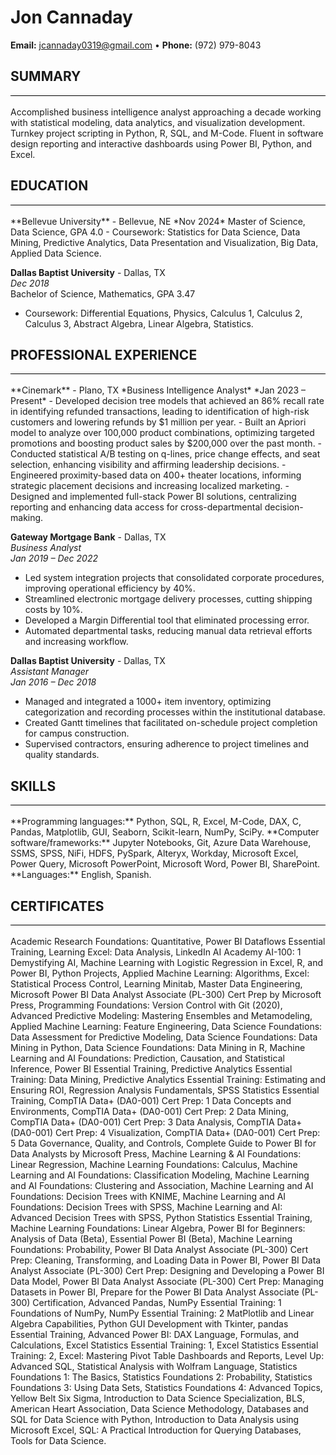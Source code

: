 # Jon Cannaday
**Email:** jcannaday0319@gmail.com  •  **Phone:** (972) 979-8043


## SUMMARY
<div style="width: 100%; border-bottom: 1px solid black;"></div>
<br>
Accomplished business intelligence analyst approaching a decade working with statistical modeling, data analytics, and visualization development. Turnkey project scripting in Python, R, SQL, and M-Code. Fluent in software design reporting and interactive dashboards using Power BI, Python, and Excel.


## EDUCATION
<div style="width: 100%; border-bottom: 1px solid black;"></div>
<br>
**Bellevue University** - Bellevue, NE  
*Nov 2024*  
Master of Science, Data Science, GPA 4.0  
- Coursework: Statistics for Data Science, Data Mining, Predictive Analytics, Data Presentation and Visualization, Big Data, Applied Data Science.

**Dallas Baptist University** - Dallas, TX  
*Dec 2018*  
Bachelor of Science, Mathematics, GPA 3.47  
- Coursework: Differential Equations, Physics, Calculus 1, Calculus 2, Calculus 3, Abstract Algebra, Linear Algebra, Statistics.


## PROFESSIONAL EXPERIENCE
<div style="width: 100%; border-bottom: 1px solid black;"></div>
<br>
**Cinemark** - Plano, TX  
*Business Intelligence Analyst*  
*Jan 2023 – Present*  
- Developed decision tree models that achieved an 86% recall rate in identifying refunded transactions, leading to identification of high-risk customers and lowering refunds by $1 million per year.
- Built an Apriori model to analyze over 100,000 product combinations, optimizing targeted promotions and boosting product sales by $200,000 over the past month.
- Conducted statistical A/B testing on q-lines, price change effects, and seat selection, enhancing visibility and affirming leadership decisions.
- Engineered proximity-based data on 400+ theater locations, informing strategic placement decisions and increasing localized marketing.
- Designed and implemented full-stack Power BI solutions, centralizing reporting and enhancing data access for cross-departmental decision-making.

**Gateway Mortgage Bank** - Dallas, TX  
*Business Analyst*  
*Jan 2019 – Dec 2022*  
- Led system integration projects that consolidated corporate procedures, improving operational efficiency by 40%.
- Streamlined electronic mortgage delivery processes, cutting shipping costs by 10%.
- Developed a Margin Differential tool that eliminated processing error.
- Automated departmental tasks, reducing manual data retrieval efforts and increasing workflow.

**Dallas Baptist University** - Dallas, TX  
*Assistant Manager*  
*Jan 2016 – Dec 2018*  
- Managed and integrated a 1000+ item inventory, optimizing categorization and recording processes within the institutional database.
- Created Gantt timelines that facilitated on-schedule project completion for campus construction.
- Supervised contractors, ensuring adherence to project timelines and quality standards.


## SKILLS
<div style="width: 100%; border-bottom: 1px solid black;"></div>
<br>
**Programming languages:** Python, SQL, R, Excel, M-Code, DAX, C, Pandas, Matplotlib, GUI, Seaborn, Scikit-learn, NumPy, SciPy.  
**Computer software/frameworks:** Jupyter Notebooks, Git, Azure Data Warehouse, SSMS, SPSS, NiFi, HDFS, PySpark, Alteryx, Workday, Microsoft Excel, Power Query, Microsoft PowerPoint, Microsoft Word, Power BI, SharePoint.  
**Languages:** English, Spanish.  


## CERTIFICATES
<div style="width: 100%; border-bottom: 1px solid black;"></div>
<br>
Academic Research Foundations: Quantitative, Power BI Dataflows Essential Training, Learning Excel: Data Analysis, LinkedIn AI Academy AI-100: 1 Demystifying AI, Machine Learning with Logistic Regression in Excel, R, and Power BI, Python Projects, Applied Machine Learning: Algorithms, Excel: Statistical Process Control, Learning Minitab, Master Data Engineering, Microsoft Power BI Data Analyst Associate (PL-300) Cert Prep by Microsoft Press, Programming Foundations: Version Control with Git (2020), Advanced Predictive Modeling: Mastering Ensembles and Metamodeling, Applied Machine Learning: Feature Engineering, Data Science Foundations: Data Assessment for Predictive Modeling, Data Science Foundations: Data Mining in Python, Data Science Foundations: Data Mining in R, Machine Learning and AI Foundations: Prediction, Causation, and Statistical Inference, Power BI Essential Training, Predictive Analytics Essential Training: Data Mining, Predictive Analytics Essential Training: Estimating and Ensuring ROI, Regression Analysis Fundamentals, SPSS Statistics Essential Training, CompTIA Data+ (DA0-001) Cert Prep: 1 Data Concepts and Environments, CompTIA Data+ (DA0-001) Cert Prep: 2 Data Mining, CompTIA Data+ (DA0-001) Cert Prep: 3 Data Analysis, CompTIA Data+ (DA0-001) Cert Prep: 4 Visualization, CompTIA Data+ (DA0-001) Cert Prep: 5 Data Governance, Quality, and Controls, Complete Guide to Power BI for Data Analysts by Microsoft Press, Machine Learning & AI Foundations: Linear Regression, Machine Learning Foundations: Calculus, Machine Learning and AI Foundations: Classification Modeling, Machine Learning and AI Foundations: Clustering and Association, Machine Learning and AI Foundations: Decision Trees with KNIME, Machine Learning and AI Foundations: Decision Trees with SPSS, Machine Learning and AI: Advanced Decision Trees with SPSS, Python Statistics Essential Training, Machine Learning Foundations: Linear Algebra, Power BI for Beginners: Analysis of Data (Beta), Essential Power BI (Beta), Machine Learning Foundations: Probability, Power BI Data Analyst Associate (PL-300) Cert Prep: Cleaning, Transforming, and Loading Data in Power BI, Power BI Data Analyst Associate (PL-300) Cert Prep: Designing and Developing a Power BI Data Model, Power BI Data Analyst Associate (PL-300) Cert Prep: Managing Datasets in Power BI, Prepare for the Power BI Data Analyst Associate (PL-300) Certification, Advanced Pandas, NumPy Essential Training: 1 Foundations of NumPy, NumPy Essential Training: 2 MatPlotlib and Linear Algebra Capabilities, Python GUI Development with Tkinter, pandas Essential Training, Advanced Power BI: DAX Language, Formulas, and Calculations, Excel Statistics Essential Training: 1, Excel Statistics Essential Training: 2, Excel: Mastering Pivot Table Dashboards and Reports, Level Up: Advanced SQL, Statistical Analysis with Wolfram Language, Statistics Foundations 1: The Basics, Statistics Foundations 2: Probability, Statistics Foundations 3: Using Data Sets, Statistics Foundations 4: Advanced Topics, Yellow Belt Six Sigma, Introduction to Data Science Specialization, BLS, American Heart Association, Data Science Methodology, Databases and SQL for Data Science with Python, Introduction to Data Analysis using Microsoft Excel, SQL: A Practical Introduction for Querying Databases, Tools for Data Science.

